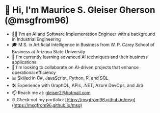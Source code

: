 # 👋 Hi, I'm Maurice S. Gleiser Gherson (@msgfrom96)

- 👨‍💻 I'm an AI and Software Implementation Engineer with a background in Industrial Engineering
- 🎓 M.S. in Artificial Intelligence in Business from W. P. Carey School of Business at Arizona State University
- 🌱 I'm currently learning advanced AI techniques and their business applications
- 💼 I'm looking to collaborate on AI-driven projects that enhance operational efficiency
- 📊 Skilled in C#, JavaScript, Python, R, and SQL
- 🛠 Experience with GraphQL, APIs, .NET, Azure DevOps, and Jira
- 📫 Reach me at: [gleiser2@hotmail.com](mailto:gleiser2@hotmail.com)
- 🌐 Check out my portfolio: [https://msgfrom96.github.io/msg](https://msgfrom96.github.io/msg)
